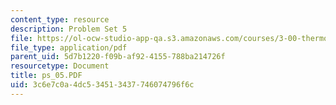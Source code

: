 ```yaml
---
content_type: resource
description: Problem Set 5
file: https://ol-ocw-studio-app-qa.s3.amazonaws.com/courses/3-00-thermodynamics-of-materials-fall-2002/3c6e7c0a4dc534513437746074796f6c_ps_05.PDF
file_type: application/pdf
parent_uid: 5d7b1220-f09b-af92-4155-788ba214726f
resourcetype: Document
title: ps_05.PDF
uid: 3c6e7c0a-4dc5-3451-3437-746074796f6c
---
```

